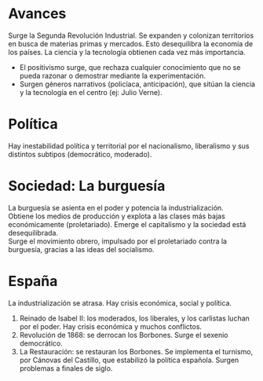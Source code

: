 # Avances
Surge la Segunda Revolución Industrial. Se expanden y colonizan territorios en busca de materias primas y mercados. Esto desequilibra la economía de los países.
La ciencia y la tecnología obtienen cada vez más importancia. 
- El positivismo surge, que rechaza cualquier conocimiento que no se pueda razonar o demostrar mediante la experimentación.
- Surgen géneros narrativos (policíaca, anticipación), que sitúan la ciencia y la tecnología en el centro (ej: Julio Verne).

# Política
Hay inestabilidad política y territorial por el nacionalismo, liberalismo y sus distintos subtipos (democrático, moderado).

# Sociedad: La burguesía
La burguesía se asienta en el poder y potencia la industrialización.  
Obtiene los medios de producción y explota a las clases más bajas económicamente (proletariado). Emerge el capitalismo y la sociedad está desequilibrada.  
Surge el movimiento obrero, impulsado por el proletariado contra la burguesía, gracias a las ideas del socialismo.

# España
La industrialización se atrasa. Hay crisis económica, social y política.
1. Reinado de Isabel II: los moderados, los liberales, y los carlistas luchan por el poder. Hay crisis económica y muchos conflictos. 
2. Revolución de 1868: se derrocan los Borbones. Surge el sexenio democrático.
3. La Restauración: se restauran los Borbones. Se implementa el turnismo, por Cánovas del Castillo, que estabilizó la política española. Surgen problemas a finales de siglo.
